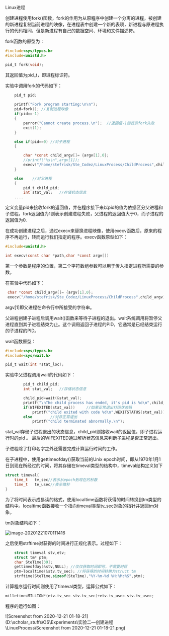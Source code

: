Linux进程



创建进程使用fork()函数，fork的作用为从原程序中创建一个分离的进程，被创建的新进程复制当前进程的映像，在进程表中创建一个新的表项，新进程与原进程执行的代码相同，但是新进程有自己的数据空间、环境和文件描述符。

fork函数的原型为：

```c
#include<sys/types.h>
#include<unistd.h>

pid_t fork(void);
```

其返回值为pid_t，即进程标识符。

实验中调用fork的代码如下：

```c
	pid_t pid;
   
    printf("Fork program starting:\n\n");
    pid=fork(); //复制进程映像
    if(pid==-1)
    {
        perror("Cannot create process.\n");  //返回值-1则表示fork失败
        exit(1);
    }

    else if(pid==0) //对子进程
    {

        char *const child_argv[]= {argv[1],0};
        //printf("%s\n",argv[1]);
        execv("/home/stefrisk/Ste_Codez/LinuxProcess/ChildProcess",child_argv);
    }

    else    //对父进程
    {
        pid_t child_pid;
        int stat_val;   //存储状态信息
	....
```

定义变量pid来接收fork的返回值，并在程序接下来以pid的值为依据区分父进程和子进程。fork返回值为1则表示创建进程失败，父进程的返回值大于0，而子进程的返回值为0.

在成功创建进程之后，通过execv来替换进程映像，使用execv函数后，原来的程序不再运行，转而运行我们指定的程序。execv函数原型如下：

```c
#include<unistd.h>

int execv(const char *path,char *const argv[])
```

第一个参数是程序的位置，第二个字符数组参数可以用于传入指定进程所需要的参数。

在实验中代码如下：

```c
 char *const child_argv[]= {argv[1],0};
 execv("/home/stefrisk/Ste_Codez/LinuxProcess/ChildProcess",child_argv);
```

argv[1]即父进程在命令行中所接受的字符串。

父进程创建子进程后调用wait()函数来等待子进程的退出。wait系统调用将暂停父进程直到其子进程结束为止。这个调用返回子进程的PID，它通常是已经结束运行的子进程的PID。

wait函数原型：

```c
#include<sys/types.h>
#include<sys/wait.h>

pid_t wait(int *stat_loc);
```

实验中父进程调用wait的代码如下：

```c
		pid_t child_pid;
        int stat_val;   //存储状态信息

        child_pid=wait(&stat_val);
        printf("\nThe child process has ended, it's pid is %d\n",child_pid);
        if(WIFEXITED(stat_val))     //如果正常退出打印状态码
            printf("child exited with code %d\n",WEXITSTATUS(stat_val));
        else        //对非正常退出
            printf("child terminated abnormally.\n");
```

stat_val存储子进程退出的状态信息，child_pid则接收wait的返回值，即子进程运行时的pid 。 最后的WIFEXITED通过解析状态信息来判断子进程是否正常退出。



子进程除了打印名字之外还需要完成计算运行时间的工作。

在子进程中，使用gettimeofday()获取当前的Unix epoch时间，即从1970年1月1日到现在所经过的时间，将其存储在timeval类型的结构中，timeval结构定义如下

```c
struct timeval{
	time_t   tv_sec//表示从epoch到现在的秒数
	time_t   te_usec//表示微秒
}
```



为了将时间表示成易读的格式，使用localtime函数将获得的时间转换到tm类型的结构中。localtime函数接收一个指向timeval类型tv_sec对象的指针并返回tm对象。

tm对象结构如下：

![image-20201221070111416](C:\Users\Stefanny\AppData\Roaming\Typora\typora-user-images\image-20201221070111416.png)



之后使用strftime对获得的时间进行正规化表示。过程如下：

```c++
	struct timeval stv,etv;
    struct tm* ptm;
    char SteTime[39];
	gettimeofday(&stv,NULL); //仅仅获取时间即可，不需要时区
    ptm=localtime(&stv.tv_sec); //将获得的时间转换为struct tm
    strftime(SteTime,sizeof(SteTime),"%Y-%m-%d %H:%M:%S",ptm);
```

计算程序运行时间则使用了timeval类型，运算公式如下：

```C
milletime=MILLION*(etv.tv_sec-stv.tv_sec)+etv.tv_usec-stv.tv_usec;
```



程序的运行如图：

![Screenshot from 2020-12-21 01-18-21](D:\scholar_stuffs\OS\Experiments\实验二—创建进程\LinuxProcess\Screenshot from 2020-12-21 01-18-21.png)

